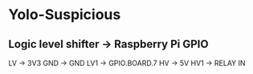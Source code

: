 # Yolo-Suspicious
Logic level shifter -> Raspberry Pi GPIO
-------------------------
LV -> 3V3
GND -> GND
LV1 -> GPIO.BOARD.7
HV -> 5V
HV1 -> RELAY IN